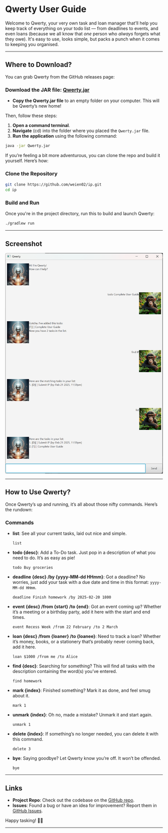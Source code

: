 # Qwerty User Guide

Welcome to Qwerty, your very own task and loan manager that’ll help you keep track of everything on your todo list — from deadlines to events, and even loans (because we all know that *one* person who *always* forgets what they owe). It's easy to use, looks simple, but packs a punch when it comes to keeping you organised.

---

## Where to Download?

You can grab Qwerty from the GitHub releases page:

### Download the JAR file: [Qwerty.jar](https://github.com/weien02/ip/releases)
  - **Copy the Qwerty.jar file** to an empty folder on your computer. This will be Qwerty’s new home!

Then, follow these steps:

1. **Open a command terminal**.
2. **Navigate** (cd) into the folder where you placed the `Qwerty.jar` file.
3. **Run the application** using the following command:

```bash
java -jar Qwerty.jar
```

If you’re feeling a bit more adventurous, you can clone the repo and build it yourself. Here’s how:

### Clone the Repository

```bash
git clone https://github.com/weien02/ip.git
cd ip
```

### Build and Run

Once you're in the project directory, run this to build and launch Qwerty:

```bash
./gradlew run
```

---
## Screenshot
![Qwerty UI](Ui.png)

---

## How to Use Qwerty?

Once Qwerty’s up and running, it’s all about those nifty commands. Here’s the rundown:

### Commands

- **list**: See all your current tasks, laid out nice and simple.

  ```text
  list
  ```

- **todo {desc}**: Add a To-Do task. Just pop in a description of what you need to do. It’s as easy as pie!

  ```text
  todo Buy groceries
  ```

- **deadline {desc} /by {yyyy-MM-dd HHmm}**: Got a deadline? No worries, just add your task with a due date and time in this format: `yyyy-MM-dd HHmm`.

  ```text
  deadline Finish homework /by 2025-02-20 1800
  ```

- **event {desc} /from {start} /to {end}**: Got an event coming up? Whether it’s a meeting or a birthday party, add it here with the start and end times.

  ```text
  event Recess Week /from 22 February /to 2 March
  ```

- **loan {desc} /from {loaner} /to {loanee}**: Need to track a loan? Whether it’s money, books, or a stationery that’s probably never coming back, add it here.

  ```text
  loan $1000 /from me /to Alice
  ```

- **find {desc}**: Searching for something? This will find all tasks with the description containing the word(s) you’ve entered.

  ```text
  find homework
  ```

- **mark {index}**: Finished something? Mark it as done, and feel smug about it.

  ```text
  mark 1
  ```

- **unmark {index}**: Oh no, made a mistake? Unmark it and start again.

  ```text
  unmark 1
  ```

- **delete {index}**: If something’s no longer needed, you can delete it with this command.

  ```text
  delete 3
  ```

- **bye**: Saying goodbye? Let Qwerty know you’re off. It won’t be offended.

  ```text
  bye
  ```

---

## Links

- **Project Repo**: Check out the codebase on the [GitHub repo](https://github.com/weien02/ip).
- **Issues**: Found a bug or have an idea for improvement? Report them in [GitHub Issues](https://github.com/weien02/ip/issues).

Happy tasking! 🤖✨

---

